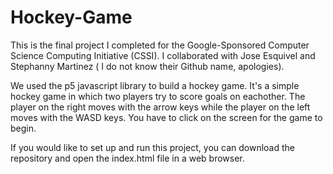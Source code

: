 # Hockey-Game

This is the final project I completed for the Google-Sponsored Computer Science Computing Initiative (CSSI). I collaborated with Jose Esquivel and Stephanny Martinez ( I do not know their Github name, apologies). 

We used the p5 javascript library to build a hockey game. It's a simple hockey game in which two players try to score goals on eachother. The player on the right moves with the arrow keys while the player on the left moves with the WASD keys. You have to click on the screen for the game to begin. 

If you would like to set up and run this project, you can download the repository and open the index.html file in a web browser. 
